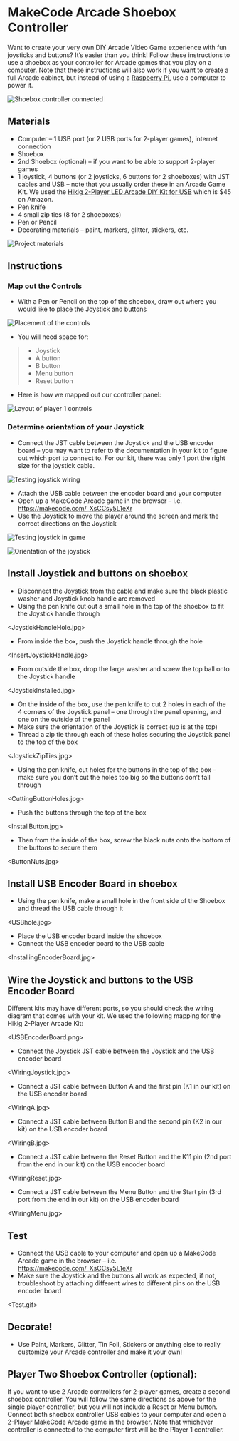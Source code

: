 # MakeCode Arcade Shoebox Controller

Want to create your very own DIY Arcade Video Game experience with fun joysticks and buttons? It’s easier than you think! Follow these instructions to use a shoebox as your controller for Arcade games that you play on a computer. Note that these instructions will also work if you want to create a full Arcade cabinet, but instead of using a [Raspberry Pi](https://arcade.makecode.com/hardware/raspberry-pi/cardboard-control-panel), use a computer to power it.

![Shoebox controller connected](/static/hardware/shoebox-controller/shoebox.jpg)

## Materials

* Computer – 1 USB port (or 2 USB ports for 2-player games), internet connection
* Shoebox
* 2nd Shoebox (optional) – if you want to be able to support 2-player games
* 1 joystick, 4 buttons (or 2 joysticks, 6 buttons for 2 shoeboxes) with JST cables and USB – note that you usually order these in an Arcade Game Kit. We used the [Hikig 2-Player LED Arcade DIY Kit for USB](https://www.amazon.com/dp/B07JFXQSM5) which is $45 on Amazon.
* Pen knife
* 4 small zip ties (8 for 2 shoeboxes)
* Pen or Pencil
* Decorating materials – paint, markers, glitter, stickers, etc.

![Project materials](/static/hardware/shoebox-controller/materials.jpg)

## Instructions

### Map out the Controls

* With a Pen or Pencil on the top of the shoebox, draw out where you would like to place the Joystick and buttons

![Placement of the controls](/static/hardware/shoebox-controller/placing-controls.jpg)

* You will need space for:

>* Joystick
>* A button
>* B button
>* Menu button
>* Reset button

* Here is how we mapped out our controller panel:

![Layout of player 1 controls](/static/hardware/shoebox-controller/p1-controller.png)

### Determine orientation of your Joystick

* Connect the JST cable between the Joystick and the USB encoder board – you may want to refer to the documentation in your kit to figure out which port to connect to. For our kit, there was only 1 port the right size for the joystick cable.

![Testing joystick wiring](/static/hardware/shoebox-controller/testing-joystick1.jpg)

* Attach the USB cable between the encoder board and your computer
* Open up a MakeCode Arcade game in the browser – i.e. https://makecode.com/_XsCCsy5L1eXr
* Use the Joystick to move the player around the screen and mark the correct directions on the Joystick

![Testing joystick in game](/static/hardware/shoebox-controller/testing-joystick2.jpg)

![Orientation of the joystick](/static/hardware/shoebox-controller/joystick-orientation.jpg)

## Install Joystick and buttons on shoebox

* Disconnect the Joystick from the cable and make sure the black plastic washer and Joystick knob handle are removed
* Using the pen knife cut out a small hole in the top of the shoebox to fit the Joystick handle through

<JoystickHandleHole.jpg>

* From inside the box, push the Joystick handle through the hole

<InsertJoystickHandle.jpg>

* From outside the box, drop the large washer and screw the top ball onto the Joystick handle

<JoystickInstalled.jpg>

* On the inside of the box, use the pen knife to cut 2 holes in each of the 4 corners of the Joystick panel – one through the panel opening, and one on the outside of the panel
* Make sure the orientation of the Joystick is correct (up is at the top)
* Thread a zip tie through each of these holes securing the Joystick panel to the top of the box

<JoystickZipTies.jpg>

* Using the pen knife, cut holes for the buttons in the top of the box – make sure you don’t cut the holes too big so the buttons don’t fall through

<CuttingButtonHoles.jpg>

* Push the buttons through the top of the box

<InstallButton.jpg>

* Then from the inside of the box, screw the black nuts onto the bottom of the buttons to secure them

<ButtonNuts.jpg>

## Install USB Encoder Board in shoebox

* Using the pen knife, make a small hole in the front side of the Shoebox and thread the USB cable through it

<USBhole.jpg>

* Place the USB encoder board inside the shoebox
* Connect the USB encoder board to the USB cable

<InstallingEncoderBoard.jpg>

## Wire the Joystick and buttons to the USB Encoder Board

Different kits may have different ports, so you should check the wiring diagram that comes with your kit. We used the following mapping for the Hikig 2-Player Arcade Kit:

<USBEncoderBoard.png>

* Connect the Joystick JST cable between the Joystick and the USB encoder board

<WiringJoystick.jpg>

* Connect a JST cable between Button A and the first pin (K1 in our kit) on the USB encoder board

<WiringA.jpg>

* Connect a JST cable between Button B and the second pin (K2 in our kit) on the USB encoder board

<WiringB.jpg>

* Connect a JST cable between the Reset Button and the K11 pin (2nd port from the end in our kit) on the USB encoder board

<WiringReset.jpg>

* Connect a JST cable between the Menu Button and the Start pin (3rd port from the end in our kit) on the USB encoder board

<WiringMenu.jpg>

## Test

* Connect the USB cable to your computer and open up a MakeCode Arcade game in the browser – i.e. https://makecode.com/_XsCCsy5L1eXr
* Make sure the Joystick and the buttons all work as expected, if not, troubleshoot by attaching different wires to different pins on the USB encoder board

<Test.gif>

## Decorate!

* Use Paint, Markers, Glitter, Tin Foil, Stickers or anything else to really customize your Arcade controller and make it your own!

## Player Two Shoebox Controller (optional):

If you want to use 2 Arcade controllers for 2-player games, create a second shoebox controller. You will follow the same directions as above for the single player controller, but you will not include a Reset or Menu button. Connect both shoebox controller USB cables to your computer and open a 2-Player MakeCode Arcade game in the browser. Note that whichever controller is connected to the computer first will be the Player 1 controller.
